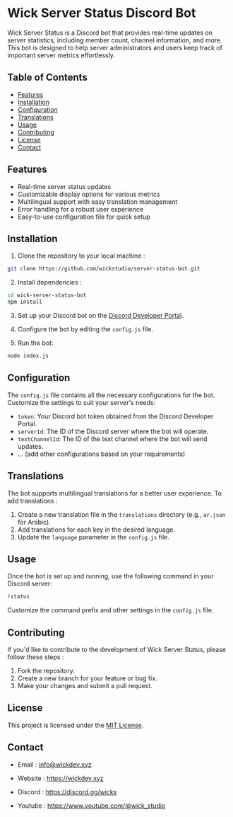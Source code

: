 # Wick Server Status Discord Bot

Wick Server Status is a Discord bot that provides real-time updates on server statistics, including member count, channel information, and more. This bot is designed to help server administrators and users keep track of important server metrics effortlessly.

## Table of Contents
- [Features](#features)
- [Installation](#installation)
- [Configuration](#configuration)
- [Translations](#translations)
- [Usage](#usage)
- [Contributing](#contributing)
- [License](#license)
- [Contact](#contact)

## Features
- Real-time server status updates
- Customizable display options for various metrics
- Multilingual support with easy translation management
- Error handling for a robust user experience
- Easy-to-use configuration file for quick setup

## Installation
1. Clone the repository to your local machine :

```bash
git clone https://github.com/wickstudio/server-status-bot.git
```

2. Install dependencies :

```bash
cd wick-server-status-bot
npm install
```

3. Set up your Discord bot on the [Discord Developer Portal](https://discord.com/developers/applications).

4. Configure the bot by editing the `config.js` file.

5. Run the bot:

```bash
node index.js
```

## Configuration
The `config.js` file contains all the necessary configurations for the bot. Customize the settings to suit your server's needs:

- `token`: Your Discord bot token obtained from the Discord Developer Portal.
- `serverId`: The ID of the Discord server where the bot will operate.
- `textChannelId`: The ID of the text channel where the bot will send updates.
- ... (add other configurations based on your requirements)

## Translations
The bot supports multilingual translations for a better user experience. To add translations :

1. Create a new translation file in the `translations` directory (e.g., `ar.json` for Arabic).
2. Add translations for each key in the desired language.
3. Update the `language` parameter in the `config.js` file.

## Usage
Once the bot is set up and running, use the following command in your Discord server:

```bash
!status
```

Customize the command prefix and other settings in the `config.js` file.

## Contributing
If you'd like to contribute to the development of Wick Server Status, please follow these steps :

1. Fork the repository.
2. Create a new branch for your feature or bug fix.
3. Make your changes and submit a pull request.

## License
This project is licensed under the [MIT License](LICENSE).

## Contact

- Email : info@wickdev.xyz

- Website : https://wickdev.xyz

- Discord : https://discord.gg/wicks

- Youtube : https://www.youtube.com/@wick_studio